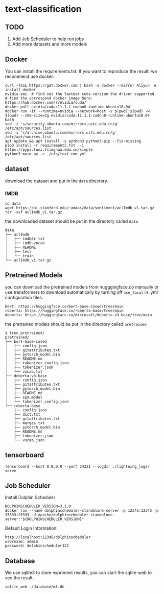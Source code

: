 # text-classification

## TODO

1. Add Job Scheduler to help run jobs
2. Add more datasets and more models

## Docker

You can install the requirements.txt. If you want to reproduce the result, we recommend use docker.

```
curl -fsSL https://get.docker.com | bash -s docker --mirror Aliyun  # install docker
nvidia-smi  # find out the lastest cuda version the driver supported
# find the correspond docker image here: https://hub.docker.com/r/nvidia/cuda/
docker pull nvidia/cuda:11.1.1-cudnn8-runtime-ubuntu18.04
docker run -it --runtime=nvidia --network=host -v $(pwd):$(pwd) -w $(pwd) --shm-size=2g nvidia/cuda:11.1.1-cudnn8-runtime-ubuntu18.04 bash
sed -i 's/security.ubuntu.com/mirrors.ustc.edu.cn/g' /etc/apt/sources.list
sed -i 's/archive.ubuntu.com/mirrors.ustc.edu.cn/g' /etc/apt/sources.list
apt update && apt install -y python3 python3-pip --fix-missing
pip3 install -r requirements.txt  -i https://pypi.tuna.tsinghua.edu.cn/simple
python3 main.py -c ./cfg/text_cnn.yml
```

## dataset

download the dataset and put in the `data` directory.

### IMDB

```
cd data
wget https://ai.stanford.edu/~amaas/data/sentiment/aclImdb_v1.tar.gz
tar -xvf aclImdb_v1.tar.gz
```

the downloaded dataset should be put in the directory called `data`

```
data
├── aclImdb
│   ├── imdbEr.txt
│   ├── imdb.vocab
│   ├── README
│   ├── test
│   └── train
└── aclImdb_v1.tar.gz
```

## Pretrained Models

you can download the pretrained models from hugggingface.co manually or use transformers to download automatically by turning off `use_local` in .yml configuration files.

```
bert: https://huggingface.co/bert-base-cased/tree/main
roberta: https://huggingface.co/roberta-base/tree/main
deberta: https://huggingface.co/microsoft/deberta-v3-base/tree/main
```

the pretrained models should be put in the directory called `pretrained`

```
$ tree pretrained/
pretrained/
├── bert-base-cased
│   ├── config.json
│   ├── gitattributes.txt
│   ├── pytorch_model.bin
│   ├── README.md
│   ├── tokenizer_config.json
│   ├── tokenizer.json
│   └── vocab.txt
├── deberta-v3-base
│   ├── config.json
│   ├── gitattributes.txt
│   ├── pytorch_model.bin
│   ├── README.md
│   ├── spm.model
│   └── tokenizer_config.json
└── roberta-base
    ├── config.json
    ├── dict.txt
    ├── gitattributes.txt
    ├── merges.txt
    ├── pytorch_model.bin
    ├── README.md
    ├── tokenizer.json
    └── vocab.json
```


## tensorboard

```
tensorboard --host 0.0.0.0 --port 24321 --logdir ./lightning_logs/ serve
```

## Job Scheduler

Install Dolphin Scheduler

```
DOLPHINSCHEDULER_VERSION=3.1.0
docker run --name dolphinscheduler-standalone-server -p 12345:12345 -p 25333:25333 -d apache/dolphinscheduler-standalone-server:"${DOLPHINSCHEDULER_VERSION}"
```

Default Login Information:

```
http://localhost:12345/dolphinscheduler
username: admin 
password: dolphinscheduler123
```

## Database

We use sqlite3 to store expriment results, you can start the sqlite-web to see the result.

```
sqlite_web ./database/ml.db
```


